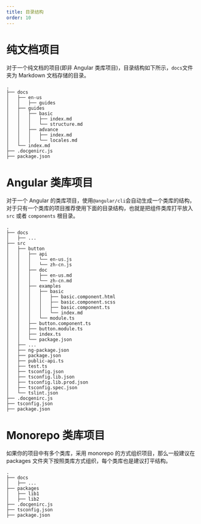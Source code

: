 ```yaml
---
title: 目录结构
order: 10
---
```


# 纯文档项目

对于一个纯文档的项目(即非 Angular 类库项目)，目录结构如下所示，`docs`文件夹为 Markdown 文档存储的目录。
```
.
├── docs
│   ├── en-us
│   │   ├── guides
│   ├── guides
│   │   ├── basic
│   │   │   ├── index.md
│   │   │   └── structure.md
│   │   ├── advance
│   │   │   ├── index.md
│   │   │   └── locales.md
│   └── index.md
├── .docgenirc.js
├── package.json
```

# Angular 类库项目
对于一个 Angular 的类库项目，使用`@angular/cli`会自动生成一个类库的结构，对于只有一个类库的项目推荐使用下面的目录结构，也就是把组件类库打平放入 `src` 或者 `components` 根目录。

```
.
├── docs
│   ├── ...
├── src
│   ├── button
│   │   ├── api
│   │   │   └── en-us.js
│   │   │   └── zh-cn.js
│   │   ├── doc
│   │   │   ├── en-us.md
│   │   │   └── zh-cn.md
│   │   ├── examples
│   │   │   ├── basic
│   │   │   │   ├── basic.component.html
│   │   │   │   ├── basic.component.scss
│   │   │   │   ├── basic.component.ts
│   │   │   │   └── index.md
│   │   │   └── module.ts
│   │   ├── button.component.ts
│   │   ├── button.module.ts
│   │   ├── index.ts
│   │   └── package.json
│   ├── ...
│   ├── ng-package.json
│   ├── package.json
│   ├── public-api.ts
│   ├── test.ts
│   ├── tsconfig.json
│   ├── tsconfig.lib.json
│   ├── tsconfig.lib.prod.json
│   ├── tsconfig.spec.json
│   └── tslint.json
├── .docgenirc.js
├── tsconfig.json
├── package.json
```

# Monorepo 类库项目

如果你的项目中有多个类库，采用 monorepo 的方式组织项目，那么一般建议在 packages 文件夹下按照类库方式组织，每个类库也是建议打平结构。

```
.
├── docs
│   ├── ...
├── packages
│   ├── lib1
│   ├── lib2
├── .docgenirc.js
├── tsconfig.json
├── package.json
```
